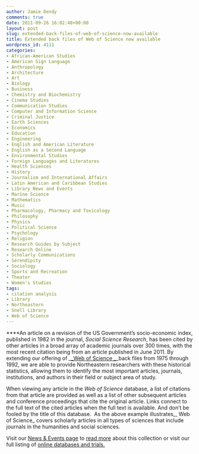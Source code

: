 ```yaml
---
author: Jamie Dendy
comments: true
date: 2011-09-26 16:02:48+00:00
layout: post
slug: extended-back-files-of-web-of-science-now-available
title: Extended back files of Web of Science now available
wordpress_id: 4111
categories:
- African-American Studies
- American Sign Language
- Anthropology
- Architecture
- Art
- Biology
- Business
- Chemistry and Biochemistry
- Cinema Studies
- Communication Studies
- Computer and Information Science
- Criminal Justice
- Earth Sciences
- Economics
- Education
- Engineering
- English and American Literature
- English as a Second Language
- Environmental Studies
- Foreign Languages and Literatures
- Health Sciences
- History
- Journalism and International Affairs
- Latin American and Caribbean Studies
- Library News and Events
- Marine Science
- Mathematics
- Music
- Pharmacology, Pharmacy and Toxicology
- Philosophy
- Physics
- Political Science
- Psychology
- Religion
- Research Guides by Subject
- Research Online
- Scholarly Communications
- Serendipity
- Sociology
- Sports and Recreation
- Theater
- Women's Studies
tags:
- citation analysis
- Library
- Northeastern
- Snell Library
- Web of Science
---
```


****An article on a revision of the US Government’s socio-economic index, published in 1982 in the journal, _Social Science Research_, has been cited by other articles in a broad array of academic journals over 300 times, with the most recent citation being from an article published in June 2011. By extending our offering of _[_Web of Science _](http://0-apps.webofknowledge.com.ilsprod.lib.neu.edu/WOS_GeneralSearch_input.do?product=WOS&search_mode=GeneralSearch&SID=1Ab37kjjkA1apk9Bbfk&preferencesSaved=)_back files from 1975 through 1992, we are able to provide Northeastern researchers with these historical statistics, allowing them to identify the most important articles, journals, institutions, and authors in their field or subject area of study.

When viewing any article in the _Web of Science_ database, a list of citations from that article are provided as well as a list of other subsequent articles and conference proceedings that cite the original article. Links connect to the full text of the cited articles when the full text is available. And don’t be fooled by the title of this database.  As the above example illustrates,_ Web of Science_ covers scholarly articles in all types of sciences that include journals in the humanities and social sciences.

Visit our [News & Events page](http://www.lib.neu.edu/about_us/news_events/) to [read more](http://www.lib.neu.edu/about_us/news_events/press_room/web_science_backfiles/) about this collection or visit our full listing of [online databases and trials.](http://www.lib.neu.edu/online_research/articles/)
